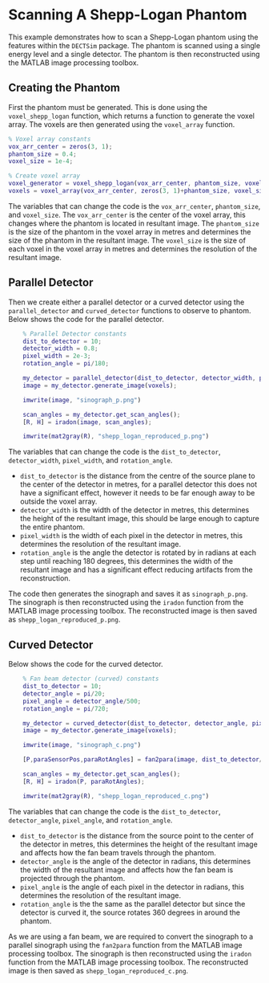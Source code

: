 # Scanning A Shepp-Logan Phantom

This example demonstrates how to scan a Shepp-Logan phantom using the features within the `DECTSim` package. The phantom is scanned using a single energy level and a single detector. The phantom is then reconstructed using the MATLAB image processing toolbox.

## Creating the Phantom
First the phantom must be generated. This is done using the `voxel_shepp_logan` function, which returns a function to generate the voxel array. The voxels are then generated using the `voxel_array` function. 

```Matlab
% Voxel array constants
vox_arr_center = zeros(3, 1); 
phantom_size = 0.4; 
voxel_size = 1e-4;

% Create voxel array
voxel_generator = voxel_shepp_logan(vox_arr_center, phantom_size, voxel_size);
voxels = voxel_array(vox_arr_center, zeros(3, 1)+phantom_size, voxel_size, voxel_generator);
```

The variables that can change the code is the `vox_arr_center`, `phantom_size`, and `voxel_size`. The `vox_arr_center` is the center of the voxel array, this changes where the phantom is located in resultant image. The `phantom_size` is the size of the phantom in the voxel array in metres and determines the size of the phantom in the resultant image. The `voxel_size` is the size of each voxel in the voxel array in metres and determines the resolution of the resultant image.

## Parallel Detector
Then we create either a parallel detector or a curved detector using the `parallel_detector` and `curved_detector` functions to observe to phantom. Below shows the code for the parallel detector.

```Matlab
    % Parallel Detector constants
    dist_to_detector = 10;
    detector_width = 0.8;
    pixel_width = 2e-3;
    rotation_angle = pi/180;

    my_detector = parallel_detector(dist_to_detector, detector_width, pixel_width, rotation_angle);
    image = my_detector.generate_image(voxels);

    imwrite(image, "sinograph_p.png")

    scan_angles = my_detector.get_scan_angles();
    [R, H] = iradon(image, scan_angles);

    imwrite(mat2gray(R), "shepp_logan_reproduced_p.png")
```

The variables that can change the code is the `dist_to_detector`, `detector_width`, `pixel_width`, and `rotation_angle`. 
- `dist_to_detector` is the distance from the centre of the source plane to the center of the detector in metres, for a parallel detector this does not have a significant effect, however it needs to be far enough away to be outside the voxel array.
- `detector_width` is the width of the detector in metres, this determines the height of the resultant image, this should be large enough to capture the entire phantom. 
- `pixel_width` is the width of each pixel in the detector in metres, this determines the resolution of the resultant image. 
- `rotation_angle` is the angle the detector is rotated by in radians at each step until reaching 180 degrees, this determines the width of the resultant image and has a significant effect reducing artifacts from the reconstruction.

The code then generates the sinograph and saves it as `sinograph_p.png`. The sinograph is then reconstructed using the `iradon` function from the MATLAB image processing toolbox. The reconstructed image is then saved as `shepp_logan_reproduced_p.png`.

## Curved Detector
Below shows the code for the curved detector.

```Matlab
    % Fan beam detector (curved) constants
    dist_to_detector = 10;
    detector_angle = pi/20;
    pixel_angle = detector_angle/500;
    rotation_angle = pi/720;

    my_detector = curved_detector(dist_to_detector, detector_angle, pixel_angle, rotation_angle);
    image = my_detector.generate_image(voxels);

    imwrite(image, "sinograph_c.png")

    [P,paraSensorPos,paraRotAngles] = fan2para(image, dist_to_detector/2, 'FanSensorSpacing', rad2deg(pixel_angle), 'FanRotationIncrement', rad2deg(rotation_angle));

    scan_angles = my_detector.get_scan_angles();
    [R, H] = iradon(P, paraRotAngles);

    imwrite(mat2gray(R), "shepp_logan_reproduced_c.png")
```

The variables that can change the code is the `dist_to_detector`, `detector_angle`, `pixel_angle`, and `rotation_angle`.
- `dist_to_detector` is the distance from the source point to the center of the detector in metres, this determines the height of the resultant image and affects how the fan beam travels through the phantom.
- `detector_angle` is the angle of the detector in radians, this determines the width of the resultant image and affects how the fan beam is projected through the phantom.
- `pixel_angle` is the angle of each pixel in the detector in radians, this determines the resolution of the resultant image.
- `rotation_angle` is the the same as the parallel detector but since the detector is curved it, the source rotates 360 degrees in around the phantom. 

As we are using a fan beam, we are required to convert the sinograph to a parallel sinograph using the `fan2para` function from the MATLAB image processing toolbox. The sinograph is then reconstructed using the `iradon` function from the MATLAB image processing toolbox. The reconstructed image is then saved as `shepp_logan_reproduced_c.png`.